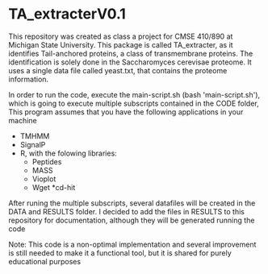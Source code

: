 # TA_extracterV0.1

This repository was created as class a project for CMSE 410/890 at Michigan State University. 
This package is called TA_extracter, as it identifies Tail-anchored proteins, a class of transmembrane proteins.  The identification is solely done in the Saccharomyces cerevisae proteome. It uses a single data file called yeast.txt, that contains the proteome information. 

 In order to run the code,
execute the main-script.sh (bash 'main-script.sh'), which is going to execute multiple subscripts contained in the CODE folder,
This program assumes that you have the following applications in your machine
  * TMHMM
  * SignalP
  * R, with the folowing libraries:
    * Peptides
    * MASS
    * Vioplot
    * Wget
    *cd-hit

After runing the multiple subscripts, several datafiles will be created in the DATA and RESULTS folder. I decided to add the files in RESULTS to this repository for documentation, although they will be generated running the code

Note: This code is a non-optimal  implementation and several improvement is still needed to make it a functional tool, but it is shared
for purely educational purposes

